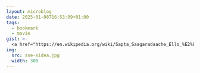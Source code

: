 ```yaml
---
layout: microblog
date: 2025-01-08T16:53:09+01:00
tags:
  - bookmark
  - movie
gist: >-
  <a href="https://en.wikipedia.org/wiki/Sapta_Saagaradaache_Ello_%E2%80%93_Side_A">Sapta Sagaradaache Ello - Side A</a><br>I knew for a while that this was critically acclaimed movie. On my flight from Chennai to Stockholm I started watching it. The first 20 minutes was a breath of fresh air. The makers have put in their effort and it was showing. The music and visuals were pleasing. I was rooting for the characters. But once I understood where the story was heading I couldn't bring myself to watch the rest of the movie. It was too close to reality, on a topic that was debated and enraged on social media to death. I had to force myself to watch it. Twice. After a while I got hooked to the story again and the love between them was depicted beautifully. The ending was poetic.
img:
  src: sse-sidea.jpg
  width: 300
---
```

